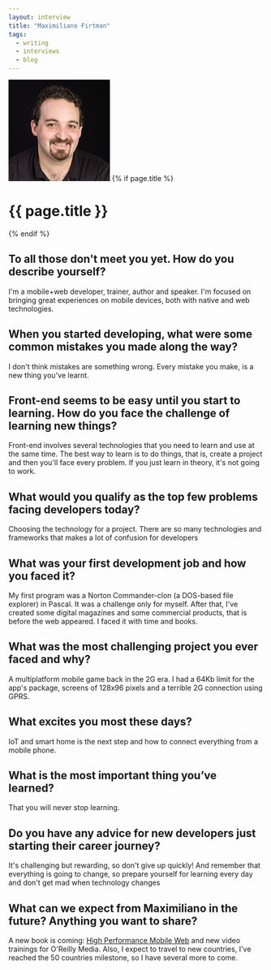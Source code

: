 ```yaml
---
layout: interview
title: "Maximiliano Firtman"
tags:
  - writing
  - interviews
  - blog
---
```

<img class="home-section__portrait" src="/images/portrait-maximiliano-firtman.jpg" alt="Photo Maximiliano Firtman"/>
{% if page.title %} 
  <h1 class="interviews__h1">{{ page.title }}</h1> 
{% endif %}

## To all those don't meet you yet. How do you describe yourself?

I'm a mobile+web developer, trainer, author and speaker. I'm focused on bringing great experiences on mobile devices, both with native and web technologies.

## When you started developing, what were some common mistakes you made along the way?

I don't think mistakes are something wrong. Every mistake you make, is a new thing you've learnt. 
 
## Front-end seems to be easy until you start to learning. How do you face the challenge of learning new things?

Front-end involves several technologies that you need to learn and use at the same time. The best way to learn is to do things, that is, create a project and then you'll face every problem. If you just learn in theory, it's not going to work.
 
## What would you qualify as the top few problems facing developers today?

Choosing the technology for a project. There are so many technologies and frameworks that makes a lot of confusion for developers
 
## What was your first development job and how you faced it?

My first program was a Norton Commander-clon (a DOS-based file explorer) in Pascal. It was a challenge only for myself. After that, I've created some digital magazines and some commercial products, that is before the web appeared. I faced it with time and books.
 
## What was the most challenging project you ever faced and why?

A multiplatform mobile game back in the 2G era. I had a 64Kb limit for the app's package, screens of 128x96 pixels and a terrible 2G connection using GPRS.
  
## What excites you most these days?

IoT and smart home is the next step and how to connect everything from a mobile phone.

## What is the most important thing you’ve learned?

That you will never stop learning.
 
## Do you have any advice for new developers just starting their career journey?

It's challenging but rewarding, so don't give up quickly! And remember that everything is going to change, so prepare yourself for learning every day and don't get mad when technology changes
 
## What can we expect from Maximiliano in the future? Anything you want to share?
A new book is coming: [High Performance Mobile Web](firt.mobi/hpmw) and new video trainings for O'Reilly Media. Also, I expect to travel to new countries, I've reached the 50 countries milestone, so I have several more to come.